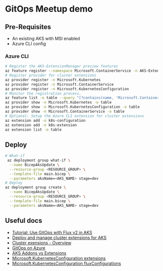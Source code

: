 # GitOps Meetup demo

## Pre-Requisites

- An existing AKS with MSI enabled
- Azure CLI config

### Azure CLI

```bash
# Register the AKS-ExtensionManager preview features
az feature register --namespace Microsoft.ContainerService -n AKS-ExtensionManager
# Register provider for cluster extensions
az provider register -n Microsoft.Kubernetes
az provider register -n Microsoft.ContainerService
az provider register -n Microsoft.KubernetesConfiguration
# Monitor the registration process.
az feature list -o table --query "[?contains(name, 'Microsoft.ContainerService/AKS-ExtensionManager')].{Name:name,State:properties.state}"
az provider show -n Microsoft.Kubernetes -o table
az provider show -n Microsoft.KubernetesConfiguration -o table
az provider show -n Microsoft.ContainerService -o table
# Optional: Setup the Azure CLI extension for cluster extensions
az extension add -n k8s-configuration
az extension add -n k8s-extension
az extension list -o table
```

## Deploy

```bash
# What-if
 az deployment group what-if \
  --name BicepAksUpdate \
  --resource-group <RESOURCE_GROUP> \
  --template-file main.bicep \
  --parameters aksName=<AKS_NAME> stage=dev
# Deploy
az deployment group create \
  --name BicepAksUpdate \
  --resource-group <RESOURCE_GROUP> \
  --template-file main.bicep \
  --parameters aksName=<AKS_NAME> stage=dev
```

## Useful docs

- [Tutorial: Use GitOps with Flux v2 in AKS](https://docs.microsoft.com/en-us/azure/azure-arc/kubernetes/tutorial-use-gitops-flux2)
- [Deploy and manage cluster extensions for AKS](https://docs.microsoft.com/en-us/azure/aks/cluster-extensions?tabs=azure-cli)
- [Cluster exensions - Overview](https://docs.microsoft.com/en-us/azure/azure-arc/kubernetes/conceptual-extensions)
- [GitOps on Azure](https://docs.microsoft.com/en-us/azure/azure-arc/kubernetes/conceptual-gitops-flux2)
- [AKS Addons vs Extensions](https://pixelrobots.co.uk/2022/02/azure-kubernetes-service-aks-addons-and-extensions-who-is-responsible/)
- [Microsoft.KubernetesConfiguration extensions](https://docs.microsoft.com/en-us/azure/templates/microsoft.kubernetesconfiguration/extensions?tabs=bicep)
- [Microsoft.KubernetesConfiguration fluxConfigurations](https://docs.microsoft.com/en-us/azure/templates/microsoft.kubernetesconfiguration/fluxconfigurations?tabs=bicep)
